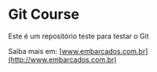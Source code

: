 # Git Course

Este é um repositório teste para testar o Git

Saiba mais em: [www.embarcados.com.br](http://www.embarcados.com.br)
